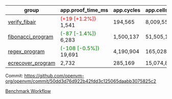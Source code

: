 | group | app.proof_time_ms | app.cycles | app.cells_used | leaf.proof_time_ms | leaf.cycles | leaf.cells_used |
| -- | -- | -- | -- | -- | -- | -- |
| [verify_fibair](https://github.com/openvm-org/openvm/blob/benchmark-results/benchmarks-pr/1178/verify_fibair-50dd3d76d922b42fdd3c125065daabb3075825c2.md) |<span style='color: red'>(+19 [+1.2%])</span> 1,541 |  194,565 |  8,009,552 |- | - | - |
| [fibonacci_program](https://github.com/openvm-org/openvm/blob/benchmark-results/benchmarks-pr/1178/fibonacci-50dd3d76d922b42fdd3c125065daabb3075825c2.md) |<span style='color: green'>(-87 [-1.4%])</span> 6,283 |  1,500,137 |  51,505,102 |- | - | - |
| [regex_program](https://github.com/openvm-org/openvm/blob/benchmark-results/benchmarks-pr/1178/regex-50dd3d76d922b42fdd3c125065daabb3075825c2.md) |<span style='color: green'>(-108 [-0.5%])</span> 19,691 |  4,190,904 |  165,028,173 |- | - | - |
| [ecrecover_program](https://github.com/openvm-org/openvm/blob/benchmark-results/benchmarks-pr/1178/ecrecover-50dd3d76d922b42fdd3c125065daabb3075825c2.md) | 2,732 |  285,169 |  15,074,875 |- | - | - |


Commit: https://github.com/openvm-org/openvm/commit/50dd3d76d922b42fdd3c125065daabb3075825c2

[Benchmark Workflow](https://github.com/openvm-org/openvm/actions/runs/12642716651)
